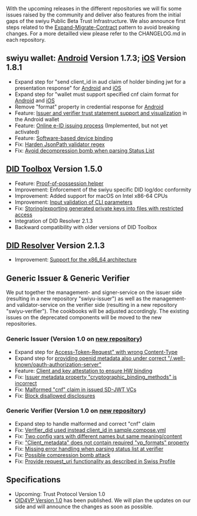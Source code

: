 With the upcoming releases in the different repositories we will fix some issues raised by the community and deliver also features from the initial gaps of the swiyu Public Beta Trust Infrastructure.  We also announce first steps related to the [Expand-Migrate-Contract](https://github.com/swiyu-admin-ch/community/blob/main/tech-concepts/expand-migrate-contract-pattern.md) pattern to avoid breaking changes. For a more detailled view please refer to the CHANGELOG.md in each repository.

## swiyu wallet: [Android](https://github.com/swiyu-admin-ch/eidch-android-wallet) Version 1.7.3; [iOS](https://github.com/swiyu-admin-ch/eidch-ios-wallet) Version 1.8.1 

- Expand step for "send client_id in aud claim of holder binding jwt for a presentation response" for [Android](https://github.com/swiyu-admin-ch/eidch-android-wallet/issues/19) and [iOS](https://github.com/swiyu-admin-ch/eidch-ios-wallet/issues/6) 
- Expand step for "wallet must support specified cnf claim format for [Android](https://github.com/swiyu-admin-ch/eidch-android-wallet/issues/20) and [iOS](https://github.com/swiyu-admin-ch/eidch-ios-wallet/issues/8)
- Remove "format" property in credential response for [Android](https://github.com/swiyu-admin-ch/eidch-android-wallet/issues/16)
- Feature: [Issuer and verifier trust statement support and visualization](https://github.com/swiyu-admin-ch/eidch-android-wallet/issues/21) in the Android wallet 
- Feature: [Online e-ID issuing process](https://github.com/swiyu-admin-ch/eidch-ios-wallet/issues/18) (Implemented, but not yet activated)
- Feature: [Software-based device binding](https://github.com/swiyu-admin-ch/eidch-ios-wallet/issues/20)
- Fix: [Harden JsonPath validator regex](https://github.com/swiyu-admin-ch/eidch-android-wallet/issues/29)
- Fix: [Avoid decompression bomb when parsing Status List](https://github.com/swiyu-admin-ch/eidch-ios-wallet/issues/22)

## [DID Toolbox](https://github.com/swiyu-admin-ch/didtoolbox-java) Version 1.5.0

- Feature: [Proof-of-possession helper](https://github.com/swiyu-admin-ch/didtoolbox-java/issues/12)
- Improvement: Enforcement of the swiyu specific DID log/doc conformity
- Improvement: Added support for macOS on Intel x86-64 CPUs
- Improvement: [Input validation of CLI parameters](https://github.com/swiyu-admin-ch/didtoolbox-java/issues/18)
- Fix: [Storing/exporting generated private keys into files with restricted access](https://github.com/swiyu-admin-ch/didtoolbox-java/issues/17)
- Integration of DID Resolver 2.1.3
- Backward compatibility with older versions of DID Toolbox

## [DID Resolver](https://github.com/swiyu-admin-ch/didresolver) Version 2.1.3

- Improvement: [Support for the x86_64 architecture](https://github.com/swiyu-admin-ch/didresolver/issues/2)

## Generic Issuer & Generic Verifier

We put together the management- and signer-service on the issuer side (resulting in a new repository "swiyu-issuer") as well as the management- and validator-service on the verifier side (resulting in a new repository "swiyu-verifier"). The cookbooks will be adjusted accordingly. The existing issues on the deprecated components will be moved to the new repositories.

### Generic Issuer (Version 1.0 on [new repository](https://github.com/swiyu-admin-ch/swiyu-issuer))

- Expand step for [Access-Token-Request" with wrong Content-Type](https://github.com/swiyu-admin-ch/eidch-issuer-agent-oid4vci/issues/4)
- Expand step for [providing openid metadata also under correct "/.well-known/oauth-authorization-server"](https://github.com/swiyu-admin-ch/eidch-issuer-agent-oid4vci/issues/5)
- Feature: [Client and key attestation to ensure HW binding](https://github.com/swiyu-admin-ch/swiyu-issuer/issues/6)
- Fix: [Issuer metadata property "cryptographic_binding_methods" is incorrect](https://github.com/swiyu-admin-ch/eidch-issuer-agent-oid4vci/issues/2)
- Fix: [Malformed "cnf" claim in issued SD-JWT VCs](https://github.com/swiyu-admin-ch/eidch-issuer-agent-oid4vci/issues/3)
- Fix: [Block disallowed disclosures](https://github.com/swiyu-admin-ch/eidch-issuer-agent-management/issues/9)

### Generic Verifier (Version 1.0 on [new repository](https://github.com/swiyu-admin-ch/swiyu-verifier))

- Expand step to handle malformed and correct "cnf" claim 
- Fix: [Verifier_did used instead client_id in sample.compose.yml](https://github.com/swiyu-admin-ch/eidch-verifier-agent-management/issues/3)
- Fix: [Two config vars with different names but same meaning/content](https://github.com/swiyu-admin-ch/eidch-verifier-agent-management/issues/5)
- Fix: ["Client_metadata" does not contain required "vp_formats" property](https://github.com/swiyu-admin-ch/eidch-verifier-agent-oid4vp/issues/6)
- Fix: [Missing error handling when parsing status list at verifier](https://github.com/swiyu-admin-ch/eidch-verifier-agent-oid4vp/issues/13)
- Fix: [Possible compression bomb attack](https://github.com/swiyu-admin-ch/eidch-verifier-agent-oid4vp/issues/3)
- Fix: [Provide request_uri functionality as described in Swiss Profile](https://github.com/swiyu-admin-ch/eidch-verifier-agent-oid4vp/issues/2)

## Specifications

- Upcoming: Trust Protocol Version 1.0
- [OID4VP Version 1.0](https://openid.net/specs/openid-4-verifiable-presentations-1_0-final.html) has been published. We will plan the updates on our side and will announce the changes as soon as possible.
